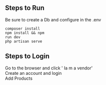 
## Steps to Run
Be sure to create a Db and configure in the .env

<code>composer install</code><br>
<code>npm install && npm run dev</code><br>
<code>php artisan serve</code><br>



## Steps to Login

Go to the browser and click ' Ia m a vendor' <br>
Create an account and login<br>
Add Products<br>


